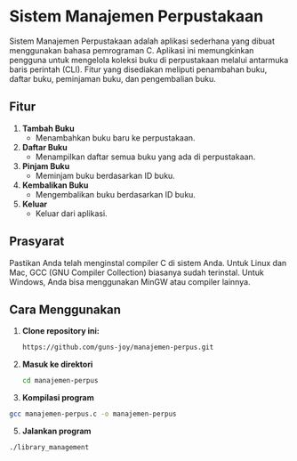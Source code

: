 # Sistem Manajemen Perpustakaan

Sistem Manajemen Perpustakaan adalah aplikasi sederhana yang dibuat menggunakan bahasa pemrograman C. Aplikasi ini memungkinkan pengguna untuk mengelola koleksi buku di perpustakaan melalui antarmuka baris perintah (CLI). Fitur yang disediakan meliputi penambahan buku, daftar buku, peminjaman buku, dan pengembalian buku.

## Fitur

1. **Tambah Buku**
   - Menambahkan buku baru ke perpustakaan.
2. **Daftar Buku**
   - Menampilkan daftar semua buku yang ada di perpustakaan.
3. **Pinjam Buku**
   - Meminjam buku berdasarkan ID buku.
4. **Kembalikan Buku**
   - Mengembalikan buku berdasarkan ID buku.
5. **Keluar**
   - Keluar dari aplikasi.

## Prasyarat

Pastikan Anda telah menginstal compiler C di sistem Anda. Untuk Linux dan Mac, GCC (GNU Compiler Collection) biasanya sudah terinstal. Untuk Windows, Anda bisa menggunakan MinGW atau compiler lainnya.

## Cara Menggunakan

1. **Clone repository ini:**
   ```sh
   https://github.com/guns-joy/manajemen-perpus.git
   ```
 2. **Masuk ke direktori**
     ```sh
     cd manajemen-perpus
     ```
  4. **Kompilasi program**
  ```sh 
 gcc manajemen-perpus.c -o manajemen-perpus
```
5. **Jalankan program**
 ```sh
./library_management
```
